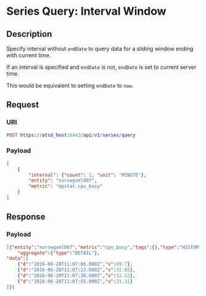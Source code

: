 # Series Query: Interval Window

## Description

Specify interval without `endDate` to query data for a sliding window ending with current time.

If an interval is specified and `endDate` is not, `endDate` is set to current server time.

This would be equivalent to setting `endDate` to `now`.

## Request

### URI

```elm
POST https://atsd_host:8443/api/v1/series/query
```

### Payload

```json
[
    {
        "interval": {"count": 1, "unit": "MINUTE"},
        "entity": "nurswgvml007",
        "metric": "mpstat.cpu_busy"
    }
]
```

## Response

### Payload

```json
[{"entity":"nurswgvml007","metric":"cpu_busy","tags":{},"type":"HISTORY",
	"aggregate":{"type":"DETAIL"},
"data":[
	{"d":"2016-06-28T11:07:06.000Z","v":69.7},
	{"d":"2016-06-28T11:07:22.000Z","v":32.65},
	{"d":"2016-06-28T11:07:38.000Z","v":12.12},
	{"d":"2016-06-28T11:07:55.000Z","v":31.31}
]}]
```
